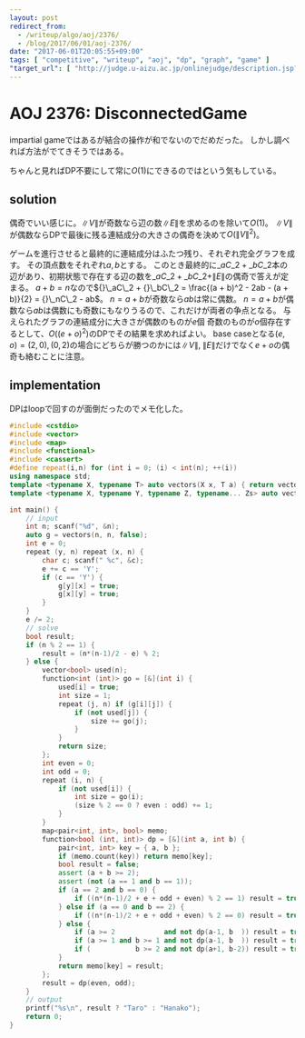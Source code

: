 ```yaml
---
layout: post
redirect_from:
  - /writeup/algo/aoj/2376/
  - /blog/2017/06/01/aoj-2376/
date: "2017-06-01T20:05:55+09:00"
tags: [ "competitive", "writeup", "aoj", "dp", "graph", "game" ]
"target_url": [ "http://judge.u-aizu.ac.jp/onlinejudge/description.jsp?id=2376" ]
---
```


# AOJ 2376: DisconnectedGame

impartial gameではあるが結合の操作が和でないのでだめだった。
しかし調べれば方法がでてきそうではある。

ちゃんと見ればDP不要にして常に$O(1)$にできるのではという気もしている。

## solution

偶奇でいい感じに。$\|V\|$が奇数なら辺の数$\|E\|$を求めるのを除いて$O(1)$。
$\|V\|$が偶数ならDPで最後に残る連結成分の大きさの偶奇を決めて$O(\|V\|^2)$。

ゲームを進行させると最終的に連結成分はふたつ残り、それぞれ完全グラフを成す。
その頂点数をそれぞれ$a, b$とする。
このとき最終的に${}\_aC\_2 + {}\_bC\_2$本の辺があり、初期状態で存在する辺の数を${}\_aC\_2 + {}\_bC\_2 + \|E\|$の偶奇で答えが定まる。
$a + b = n$なので${}\_aC\_2 + {}\_bC\_2 = \frac{(a + b)^2 - 2ab - (a + b)}{2} = {}\_nC\_2 - ab$。
$n = a + b$が奇数なら$ab$は常に偶数。
$n = a + b$が偶数なら$ab$は偶数にも奇数にもなりうるので、これだけが両者の争点となる。
与えられたグラフの連結成分に大きさが偶数のものが$e$個 奇数のものが$o$個存在するとして、$O((e + o)^2)$のDPでその結果を求めればよい。
base caseとなる$(e, o) = (2, 0), (0, 2)$の場合にどちらが勝つのかには$\|V\|, \; \|E\|$だけでなく$e + o$の偶奇も絡むことに注意。

## implementation

DPはloopで回すのが面倒だったのでメモ化した。

``` c++
#include <cstdio>
#include <vector>
#include <map>
#include <functional>
#include <cassert>
#define repeat(i,n) for (int i = 0; (i) < int(n); ++(i))
using namespace std;
template <typename X, typename T> auto vectors(X x, T a) { return vector<T>(x, a); }
template <typename X, typename Y, typename Z, typename... Zs> auto vectors(X x, Y y, Z z, Zs... zs) { auto cont = vectors(y, z, zs...); return vector<decltype(cont)>(x, cont); }

int main() {
    // input
    int n; scanf("%d", &n);
    auto g = vectors(n, n, false);
    int e = 0;
    repeat (y, n) repeat (x, n) {
        char c; scanf(" %c", &c);
        e += c == 'Y';
        if (c == 'Y') {
            g[y][x] = true;
            g[x][y] = true;
        }
    }
    e /= 2;
    // solve
    bool result;
    if (n % 2 == 1) {
        result = (n*(n-1)/2 - e) % 2;
    } else {
        vector<bool> used(n);
        function<int (int)> go = [&](int i) {
            used[i] = true;
            int size = 1;
            repeat (j, n) if (g[i][j]) {
                if (not used[j]) {
                    size += go(j);
                }
            }
            return size;
        };
        int even = 0;
        int odd = 0;
        repeat (i, n) {
            if (not used[i]) {
                int size = go(i);
                (size % 2 == 0 ? even : odd) += 1;
            }
        }
        map<pair<int, int>, bool> memo;
        function<bool (int, int)> dp = [&](int a, int b) {
            pair<int, int> key = { a, b };
            if (memo.count(key)) return memo[key];
            bool result = false;
            assert (a + b >= 2);
            assert (not (a == 1 and b == 1));
            if (a == 2 and b == 0) {
                if ((n*(n-1)/2 + e + odd + even) % 2 == 1) result = true;
            } else if (a == 0 and b == 2) {
                if ((n*(n-1)/2 + e + odd + even) % 2 == 0) result = true;
            } else {
                if (a >= 2            and not dp(a-1, b  )) result = true;
                if (a >= 1 and b >= 1 and not dp(a-1, b  )) result = true;
                if (           b >= 2 and not dp(a+1, b-2)) result = true;
            }
            return memo[key] = result;
        };
        result = dp(even, odd);
    }
    // output
    printf("%s\n", result ? "Taro" : "Hanako");
    return 0;
}
```
